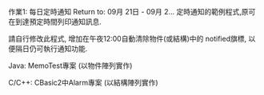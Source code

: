 作業1: 每日定時通知
Return to: 09月 21日 - 09月 2...
定時通知的範例程式,原可在到達預定時間列印通知訊息.

請自行修改此程式, 增加在午夜12:00自動清除物件(或結構)中的 notified旗標, 以便隔日仍可執行通知功能.

Java: MemoTest專案 (以物件陣列實作)

C/C++:  CBasic2中Alarm專案 (以結構陣列實作)
